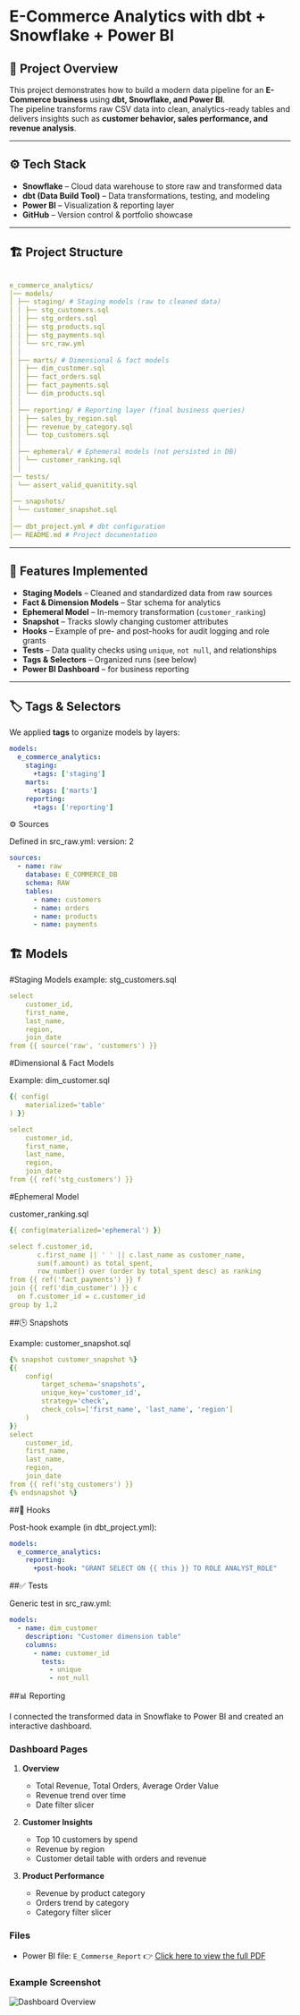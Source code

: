 # E-Commerce Analytics with dbt + Snowflake + Power BI

## 📌 Project Overview

This project demonstrates how to build a modern data pipeline for an **E-Commerce business** using **dbt, Snowflake, and Power BI**.  
The pipeline transforms raw CSV data into clean, analytics-ready tables and delivers insights such as **customer behavior, sales performance, and revenue analysis**.

---

## ⚙️ Tech Stack

- **Snowflake** – Cloud data warehouse to store raw and transformed data
- **dbt (Data Build Tool)** – Data transformations, testing, and modeling
- **Power BI** – Visualization & reporting layer
- **GitHub** – Version control & portfolio showcase

---

## 🏗️ Project Structure

```yaml

e_commerce_analytics/
│── models/
│ ├── staging/ # Staging models (raw to cleaned data)
│ │ ├── stg_customers.sql
│ │ ├── stg_orders.sql
│ │ ├── stg_products.sql
│ │ ├── stg_payments.sql
│ │ └── src_raw.yml
│ │
│ ├── marts/ # Dimensional & fact models
│ │ ├── dim_customer.sql
│ │ ├── fact_orders.sql
│ │ ├── fact_payments.sql
│ │ └── dim_products.sql
│ │
│ ├── reporting/ # Reporting layer (final business queries)
│ │ ├── sales_by_region.sql
│ │ ├── revenue_by_category.sql
│ │ └── top_customers.sql
│ │
│ ├── ephemeral/ # Ephemeral models (not persisted in DB)
│ │ └── customer_ranking.sql
│ │
│── tests/
│ └── assert_valid_quanitity.sql
│
│── snapshots/
│ └── customer_snapshot.sql
│
│── dbt_project.yml # dbt configuration
│── README.md # Project documentation
````


---

## 🔑 Features Implemented
- **Staging Models** – Cleaned and standardized data from raw sources
- **Fact & Dimension Models** – Star schema for analytics
- **Ephemeral Model** – In-memory transformation (`customer_ranking`)
- **Snapshot** – Tracks slowly changing customer attributes
- **Hooks** – Example of pre- and post-hooks for audit logging and role grants
- **Tests** – Data quality checks using `unique`, `not null`, and relationships
- **Tags & Selectors** – Organized runs (see below)
- **Power BI Dashboard** – for business reporting  
---

## 🏷️ Tags & Selectors
We applied **tags** to organize models by layers:

```yaml
models:
  e_commerce_analytics:
    staging:
      +tags: ['staging']
    marts:
      +tags: ['marts']
    reporting:
      +tags: ['reporting']
````
⚙️ Sources

Defined in src_raw.yml:
version: 2
```yml
sources:
  - name: raw
    database: E_COMMERCE_DB
    schema: RAW
    tables:
      - name: customers
      - name: orders
      - name: products
      - name: payments
````
## 🏗️ Models


#Staging Models
  example: stg_customers.sql
```yml
select
    customer_id,
    first_name,
    last_name,
    region,
    join_date
from {{ source('raw', 'customers') }}
````

#Dimensional & Fact Models

Example: dim_customer.sql

```yml
{{ config(
    materialized='table'
) }}

select
    customer_id,
    first_name,
    last_name,
    region,
    join_date
from {{ ref('stg_customers') }}
````
#Ephemeral Model

customer_ranking.sql
```yml
{{ config(materialized='ephemeral') }}

select f.customer_id,
       c.first_name || ' ' || c.last_name as customer_name,
       sum(f.amount) as total_spent,
       row_number() over (order by total_spent desc) as ranking
from {{ ref('fact_payments') }} f
join {{ ref('dim_customer') }} c
  on f.customer_id = c.customer_id
group by 1,2
```

##🕒 Snapshots

Example: customer_snapshot.sql
```yml
{% snapshot customer_snapshot %}
{{
    config(
        target_schema='snapshots',
        unique_key='customer_id',
        strategy='check',
        check_cols=['first_name', 'last_name', 'region']
    )
}}
select
    customer_id,
    first_name,
    last_name,
    region,
    join_date
from {{ ref('stg_customers') }}
{% endsnapshot %}
````

##🔧 Hooks

Post-hook example (in dbt_project.yml):
```yml
models:
  e_commerce_analytics:
    reporting:
      +post-hook: "GRANT SELECT ON {{ this }} TO ROLE ANALYST_ROLE"
````

##✅ Tests

Generic test in src_raw.yml:
```yml
models:
  - name: dim_customer
    description: "Customer dimension table"
    columns:
      - name: customer_id
        tests:
          - unique
          - not_null
````

##📊 Reporting

I connected the transformed data in Snowflake to Power BI and created an interactive dashboard.

### Dashboard Pages
1. **Overview**  
   - Total Revenue, Total Orders, Average Order Value  
   - Revenue trend over time  
   - Date filter slicer  

2. **Customer Insights**  
   - Top 10 customers by spend  
   - Revenue by region  
   - Customer detail table with orders and revenue  

3. **Product Performance**  
   - Revenue by product category  
   - Orders trend by category  
   - Category filter slicer  

### Files
- Power BI file:  `E_Commerse_Report`
👉 [Click here to view the full PDF](screenshots/E_Commerse_Report.pdf)

### Example Screenshot
![Dashboard Overview](screenshots/overview.png)
